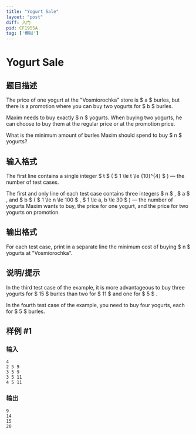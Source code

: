 ```yaml
---
title: "Yogurt Sale"
layout: "post"
diff: 入门
pid: CF1955A
tag: ['模拟']
---
```


# Yogurt Sale

## 题目描述

The price of one yogurt at the "Vosmiorochka" store is $ a $ burles, but there is a promotion where you can buy two yogurts for $ b $ burles.

Maxim needs to buy exactly $ n $ yogurts. When buying two yogurts, he can choose to buy them at the regular price or at the promotion price.

What is the minimum amount of burles Maxim should spend to buy $ n $ yogurts?

## 输入格式

The first line contains a single integer $ t $ ( $ 1 \le t \le {10}^{4} $ ) — the number of test cases.

The first and only line of each test case contains three integers $ n $ , $ a $ , and $ b $ ( $ 1 \le n \le 100 $ , $ 1 \le a, b \le 30 $ ) — the number of yogurts Maxim wants to buy, the price for one yogurt, and the price for two yogurts on promotion.

## 输出格式

For each test case, print in a separate line the minimum cost of buying $ n $ yogurts at "Vosmiorochka".

## 说明/提示

In the third test case of the example, it is more advantageous to buy three yogurts for $ 15 $ burles than two for $ 11 $ and one for $ 5 $ .

In the fourth test case of the example, you need to buy four yogurts, each for $ 5 $ burles.

## 样例 #1

### 输入

```
4
2 5 9
3 5 9
3 5 11
4 5 11
```

### 输出

```
9
14
15
20
```

